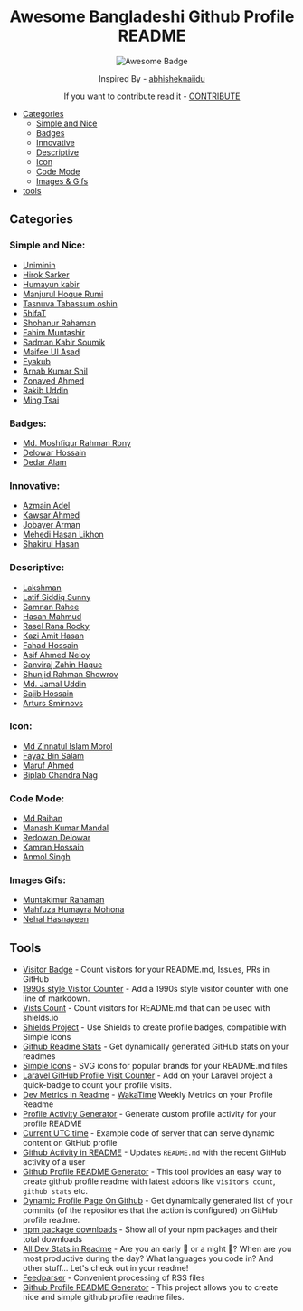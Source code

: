<h1 align="center">Awesome Bangladeshi Github Profile README</h1>
<div align="center"> 
    <img src="https://cdn.rawgit.com/sindresorhus/awesome/d7305f38d29fed78fa85652e3a63e154dd8e8829/media/badge.svg" alt="Awesome Badge"/> 
</div>

<div align="center">

Inspired By -
[abhisheknaiidu](https://github.com/abhisheknaiidu/awesome-github-profile-readme)

If you want to contribute read it - [CONTRIBUTE](https://github.com/moshfiqrony/awesome-bd-readme-profile/blob/master/CONTRIBUTE.md)

</div>

- [Categories](#categories)
  - [Simple and Nice](#Simple-and-nice)
  - [Badges](#Badges)
  - [Innovative](#Innovative)
  - [Descriptive](#Descriptive)
  - [Icon](#Icon)
  - [Code Mode](#Code-Mode)
  - [Images & Gifs](#Images-gifs)
- [tools](#tools)

## Categories

### Simple and Nice:

- [Uniminin](https://github.com/Uniminin)
- [Hirok Sarker](https://github.com/hiroksarker)
- [Humayun kabir](https://github.com/humayunkabir)
- [Manjurul Hoque Rumi](https://github.com/manjurulhoque)
- [Tasnuva Tabassum oshin](https://github.com/TasnuvaOshin)
- [5hifaT](https://github.com/jspw)
- [Shohanur Rahaman](https://github.com/shohan4556)
- [Fahim Muntashir](https://github.com/FahimMuntashir)
- [Sadman Kabir Soumik](https://github.com/sksoumik)
- [Maifee Ul Asad](https://github.com/maifeeulasad)
- [Eyakub](https://github.com/Eyakub)
- [Arnab Kumar Shil](https://github.com/ruddra)
- [Zonayed Ahmed](https://github.com/zonayedpca)
- [Rakib Uddin](https://github.com/RRakib)
- [Ming Tsai](https://github.com/ming-tsai)

### Badges:

- [Md. Moshfiqur Rahman Rony](https://github.com/moshfiqrony)
- [Delowar Hossain](https://github.com/delowardev)
- [Dedar Alam](https://github.com/devded)

### Innovative:

- [Azmain Adel](https://github.com/azmainadel)
- [Kawsar Ahmed](https://github.com/prokawsar)
- [Jobayer Arman](https://github.com/jobayerarman)
- [Mehedi Hasan Likhon](https://github.com/lifeoflikhon)
- [Shakirul Hasan](https://github.com/KhanShaheb34)

### Descriptive:

- [Lakshman](https://github.com/lgope)
- [Latif Siddiq Sunny](https://github.com/lsiddiqsunny)
- [Samnan Rahee](https://github.com/Geektrovert)
- [Hasan Mahmud](https://github.com/CodeMechanix)
- [Rasel Rana Rocky](https://github.com/i-rocky)
- [Kazi Amit Hasan](https://github.com/AmitHasanShuvo)
- [Fahad Hossain](https://github.com/fa7ad)
- [Asif Ahmed Neloy](https://github.com/NeloyNSU)
- [Sanviraj Zahin Haque](https://github.com/JasonHaque)
- [Shunjid Rahman Showrov](https://github.com/shunjid)
- [Md. Jamal Uddin](https://github.com/jamal-pb95)
- [Sajib Hossain](https://github.com/sajib1066)
- [Arturs Smirnovs](https://github.com/arturssmirnovs/arturssmirnovs)

### Icon:

- [Md Zinnatul Islam Morol](https://github.com/jinnatul)
- [Fayaz Bin Salam](https://github.com/p32929)
- [Maruf Ahmed](https://github.com/Maruf-Ahmed76)
- [Biplab Chandra Nag](https://github.com/biplab-nag)
### Code Mode:

- [Md Raihan](https://github.com/kingRayhan)
- [Manash Kumar Mandal](https://github.com/manashmandal)
- [Redowan Delowar](https://github.com/rednafi)
- [Kamran Hossain](https://github.com/kamranhossain)
- [Anmol Singh](https://github.com/anmol098)

### Images Gifs:

- [Muntakimur Rahaman](https://github.com/muntakim1)
- [Mahfuza Humayra Mohona](https://github.com/mhmohona)
- [Nehal Hasnayeen](https://github.com/Hasnayeen)

## Tools

- [Visitor Badge](https://visitor-badge.glitch.me/#docs) - Count visitors for your README.md, Issues, PRs in GitHub
- [1990s style Visitor Counter](https://twitter.com/ryanlanciaux/status/1283755637126705152) - Add a 1990s style visitor counter with one line of markdown.
- [Vists Count](https://pufler.dev/git-badges/) - Count visitors for README.md that can be used with shields.io
- [Shields Project](https://shields.io/) - Use Shields to create profile badges, compatible with Simple Icons
- [Github Readme Stats](https://github.com/anuraghazra/github-readme-stats) - Get dynamically generated GitHub stats on your readmes
- [Simple Icons](https://github.com/simple-icons/simple-icons#cdn-usage) - SVG icons for popular brands for your README.md files
- [Laravel GitHub Profile Visit Counter](https://github.com/caneco/laravel-github-profile-view-counter) - Add on your Laravel project a quick-badge to count your profile visits.
- [Dev Metrics in Readme](https://github.com/athul/waka-readme) - [WakaTime](https://wakatime.com/) Weekly Metrics on your Profile Readme
- [Profile Activity Generator](https://github.com/omidnikrah/profile-activity-generator) - Generate custom profile activity for your profile README
- [Current UTC time](https://github.com/jojoee/jojoee) - Example code of server that can serve dynamic content on GitHub profile
- [Github Activity in README](https://github.com/jamesgeorge007/github-activity-readme) - Updates `README.md` with the recent GitHub activity of a user
- [Github Profile README Generator](https://github.com/rahuldkjain/github-profile-readme-generator) - This tool provides an easy way to create github profile readme with latest addons like `visitors count`, `github stats` etc.
- [Dynamic Profile Page On Github](https://github.com/umutphp/github-action-dynamic-profile-page) - Get dynamically generated list of your commits (of the repositories that the action is configured) on GitHub profile readme.
- [npm package downloads](https://github.com/maddhruv/github-readme-npm-downloads) - Show all of your npm packages and their total downloads
- [All Dev Stats in Readme](https://github.com/anmol098/waka-readme-stats) - Are you an early 🐤 or a night 🦉? When are you most productive during the day? What languages you code in? And other stuff... Let's check out in your readme!
- [Feedparser](https://pythonhosted.org/feedparser/) - Convenient processing of RSS files
- [Github Profile README Generator](https://github.com/arturssmirnovs/github-profile-readme-generator) - This project allows you to create nice and simple github profile readme files.
